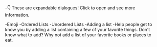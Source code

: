 -👇 These are expandable dialogues! Click to open and see more information.

-Emoji
-Ordered Lists
-Unordered Lists
-Adding a list
-Help people get to know you by adding a list containing a few of your favorite things. Don't know what to add? Why not add a list of your favorite books or places to eat.
